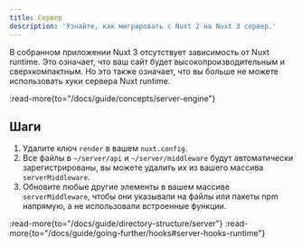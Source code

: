 ```yaml
---
title: Сервер
description: 'Узнайте, как мигрировать с Nuxt 2 на Nuxt 3 сервер.'
---
```


В собранном приложении Nuxt 3 отсутствует зависимость от Nuxt runtime. Это означает, что ваш сайт будет высокопроизводительным и сверхкомпактным. Но это также означает, что вы больше не можете использовать хуки сервера Nuxt runtime.

:read-more{to="/docs/guide/concepts/server-engine"}

## Шаги

1. Удалите ключ `render` в вашем `nuxt.config`.
2. Все файлы в `~/server/api` и `~/server/middleware` будут автоматически зарегистрированы, вы можете удалить их из вашего массива `serverMiddleware`.
3. Обновите любые другие элементы в вашем массиве `serverMiddleware`, чтобы они указывали на файлы или пакеты npm напрямую, а не использовали встроенные функции.

:read-more{to="/docs/guide/directory-structure/server"}
:read-more{to="/docs/guide/going-further/hooks#server-hooks-runtime"}
